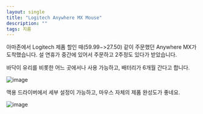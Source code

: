 ```yaml
---
layout: single
title: "Logitech Anywhere MX Mouse"
description: ""
tags: 지름
---
```


아마존에서 Logitech 제품 할인 때($59.99->$27.50) 같이 주문했던 Anywhere MX가 도착했습니다. 
설 연휴가  중간에 있어서 주문하고 2주정도 있다가 받았습니다. 

바닥이 유리를 비롯한 어느 곳에서나 사용 가능하고, 배터리가 6개월 간다고 합니다. 

![image](http://farm3.staticflickr.com/2824/12300207666_94a606fd85.jpg)

맥용 드라이버에서 세부 설정이 가능하고, 마우스 자체의 제품 완성도가 좋네요.

![image](http://farm8.staticflickr.com/7423/12300242486_eb3529a353.jpg)
